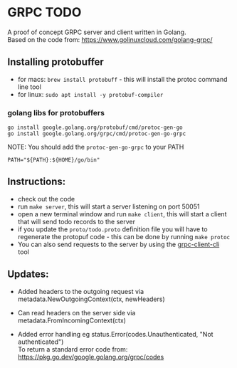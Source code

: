 # GRPC TODO

A proof of concept GRPC server and client written in Golang.  
Based on the code from: https://www.golinuxcloud.com/golang-grpc/

## Installing protobuffer

* for macs: `brew install protobuff` - this will install the protoc command line tool  
* for linux: `sudo apt install -y protobuf-compiler`

### golang libs for protobuffers

```
go install google.golang.org/protobuf/cmd/protoc-gen-go
go install google.golang.org/grpc/cmd/protoc-gen-go-grpc
```

NOTE: You should add the `protoc-gen-go-grpc` to your PATH

```
PATH="${PATH}:${HOME}/go/bin"

```


## Instructions:  
* check out the code
* run `make server`, this will start a server listening on port 50051
* open a new terminal window and run `make client`, this will start a client that will send todo records to the server
* if you update the `proto/todo.proto` definition file you will have to regenerate the protopuf code - this can be done by running `make protoc`
* You can also send requests to the server by using the [grpc-client-cli](https://github.com/vadimi/grpc-client-cli) tool

## Updates:  
* Added headers to the outgoing request via metadata.NewOutgoingContext(ctx, newHeaders)  
* Can read headers on the server side via metadata.FromIncomingContext(ctx)

* Added error handling eg status.Error(codes.Unauthenticated, "Not authenticated")  
To return a standard error code from: https://pkg.go.dev/google.golang.org/grpc/codes

